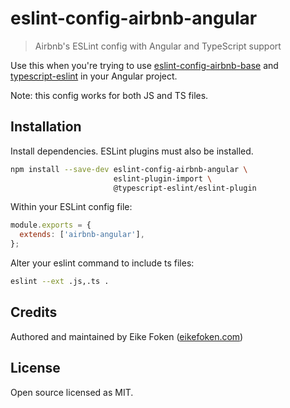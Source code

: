 # eslint-config-airbnb-angular

> Airbnb's ESLint config with Angular and TypeScript support

Use this when you're trying to use
[eslint-config-airbnb-base](https://github.com/airbnb/javascript/tree/master/packages/eslint-config-airbnb-base)
and [typescript-eslint](https://github.com/typescript-eslint/typescript-eslint)
in your Angular project.

Note: this config works for both JS and TS files.

## Installation

Install dependencies. ESLint plugins must also be installed.

```bash
npm install --save-dev eslint-config-airbnb-angular \
                       eslint-plugin-import \
                       @typescript-eslint/eslint-plugin
```

Within your ESLint config file:

```javascript
module.exports = {
  extends: ['airbnb-angular'],
};
```

Alter your eslint command to include ts files:

```bash
eslint --ext .js,.ts .
```

## Credits

Authored and maintained by Eike Foken ([eikefoken.com](https://eikefoken.com/))

## License

Open source licensed as MIT.
